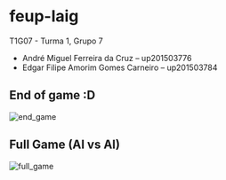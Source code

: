 # feup-laig
T1G07 - Turma 1, Grupo 7

* André Miguel Ferreira da Cruz – up201503776
* Edgar Filipe Amorim Gomes Carneiro – up201503784

## End of game :D
![end_game](https://user-images.githubusercontent.com/13498941/34448890-0a8e024a-ecea-11e7-80e0-b37d5891a817.gif)

## Full Game (AI vs AI)
![full_game](https://user-images.githubusercontent.com/13498941/34448966-d516524c-ecea-11e7-9bb7-b9447fb20b2b.gif)
